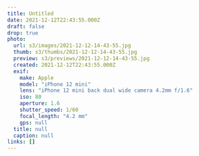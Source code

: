 ```yaml
---
title: Untitled
date: 2021-12-12T22:43:55.000Z
draft: false
drop: true
photo:
  url: s3/images/2021-12-12-14-43-55.jpg
  thumb: s3/thumbs/2021-12-12-14-43-55.jpg
  preview: s3/previews/2021-12-12-14-43-55.jpg
  created: 2021-12-12T22:43:55.000Z
  exif:
    make: Apple
    model: "iPhone 12 mini"
    lens: "iPhone 12 mini back dual wide camera 4.2mm f/1.6"
    iso: 80
    aperture: 1.6
    shutter_speed: 1/60
    focal_length: "4.2 mm"
    gps: null
  title: null
  caption: null
links: []
---
```

